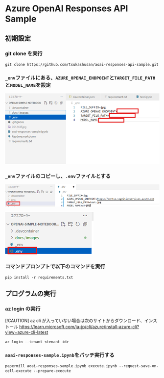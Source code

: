 # Azure OpenAI Responses API Sample

## 初期設定

### git clone を実行
```
git clone https://github.com/tsukashusan/aoai-responses-api-sample.git
```

### `_env`ファイルにある、`AZURE_OPENAI_ENDPOINT`と`TARGET_FILE_PATH`と`MODEL_NAME`を設定</br>
![CREATE_ENV](./docs/images/create-env-file.png "サンプル")

### `_env`ファイルのコピーし、`.env`ファイルとする</br>
![RENAME_ENV](./docs/images/copy-dot-env-file-1.png "サンプル")

![RENAME_ENV](./docs/images/copy-dot-env-file-2.png "サンプル")

### コマンドプロンプトで以下のコマンドを実行</br>
```posershell
pip install -r requirements.txt
```

## プログラムの実行

### az login の実行

[!CAUTION]
 az cli が入っていない場合は次のサイトからダウンロード、インストール
https://learn.microsoft.com/ja-jp/cli/azure/install-azure-cli?view=azure-cli-latest

```
az login --tenant <tenant id>
```

### `aoai-responses-sample.ipynb`をバッチ実行する

```
papermill aoai-responses-sample.ipynb execute.ipynb --request-save-on-cell-execute --prepare-execute 
```